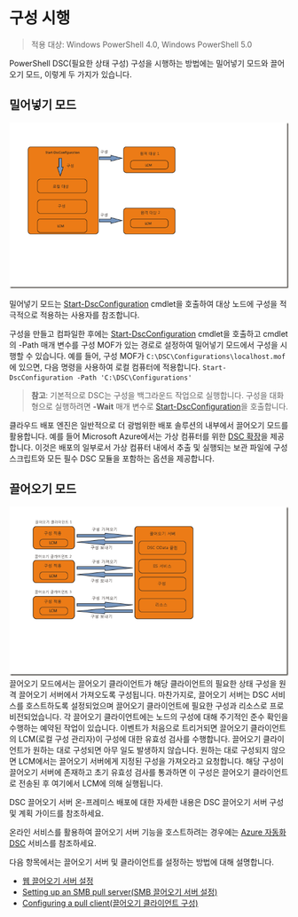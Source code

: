 # 구성 시행

>적용 대상: Windows PowerShell 4.0, Windows PowerShell 5.0

PowerShell DSC(필요한 상태 구성) 구성을 시행하는 방법에는 밀어넣기 모드와 끌어오기 모드, 이렇게 두 가지가 있습니다.

## 밀어넣기 모드
![밀어넣기 모드](images/Push.png "How push mode works")

밀어넣기 모드는 [Start-DscConfiguration](https://technet.microsoft.com/en-us/library/dn521623.aspx) cmdlet을 호출하여 대상 노드에 구성을 적극적으로 적용하는 사용자를 참조합니다.

구성을 만들고 컴파일한 후에는 [Start-DscConfiguration](https://technet.microsoft.com/en-us/library/dn521623.aspx) cmdlet을 호출하고 cmdlet의 -Path 매개 변수를 구성 MOF가 있는 경로로 설정하여 밀어넣기 모드에서 구성을 시행할 수 있습니다. 예를 들어, 구성 MOF가 `C:\DSC\Configurations\localhost.mof`에 있으면, 다음 명령을 사용하여 로컬 컴퓨터에 적용합니다.
`Start-DscConfiguration -Path 'C:\DSC\Configurations'`

> __참고__: 기본적으로 DSC는 구성을 백그라운드 작업으로 실행합니다. 구성을 대화형으로 실행하려면 __-Wait__ 매개 변수로 [Start-DscConfiguration](https://technet.microsoft.com/en-us/library/dn521623.aspx)을 호출합니다.

클라우드 배포 엔진은 일반적으로 더 광범위한 배포 솔루션의 내부에서 끌어오기 모드를 활용합니다.  예를 들어 Microsoft Azure에서는 가상 컴퓨터를 위한 [DSC 확장](https://azure.microsoft.com/en-us/documentation/articles/virtual-machines-extensions-features/)을 제공합니다.  이것은 배포의 일부로서 가상 컴퓨터 내에서 추출 및 실행되는 보관 파일에 구성 스크립트와 모든 필수 DSC 모듈을 포함하는 옵션을 제공합니다.  

## 끌어오기 모드
![끌어오기 모드](images/Pull.png "How pull mode works")
끌어오기 모드에서는 끌어오기 클라이언트가 해당 클라이언트의 필요한 상태 구성을 원격 끌어오기 서버에서 가져오도록 구성됩니다. 마찬가지로, 끌어오기 서버는 DSC 서비스를 호스트하도록 설정되었으며 끌어오기 클라이언트에 필요한 구성과 리소스로 프로비전되었습니다.
각 끌어오기 클라이언트에는 노드의 구성에 대해 주기적인 준수 확인을 수행하는 예약된 작업이 있습니다. 이벤트가 처음으로 트리거되면 끌어오기 클라이언트의 LCM(로컬 구성 관리자)이 구성에 대한 유효성 검사를 수행합니다. 끌어오기 클라이언트가 원하는 대로 구성되면 아무 일도 발생하지 않습니다. 원하는 대로 구성되지 않으면 LCM에서는 끌어오기 서버에게 지정된 구성을 가져오라고 요청합니다. 해당 구성이 끌어오기 서버에 존재하고 초기 유효성 검사를 통과하면 이 구성은 끌어오기 클라이언트로 전송된 후 여기에서 LCM에 의해 실행됩니다.

DSC 끌어오기 서버 온-프레미스 배포에 대한 자세한 내용은 DSC 끌어오기 서버 구성 및 계획 가이드를 참조하세요.

온라인 서비스를 활용하여 끌어오기 서버 기능을 호스트하려는 경우에는 [Azure 자동화 DSC](https://azure.microsoft.com/en-us/documentation/articles/automation-dsc-overview/) 서비스를 참조하세요.

다음 항목에서는 끌어오기 서버 및 클라이언트를 설정하는 방법에 대해 설명합니다.

- [웹 끌어오기 서버 설정](pullServer.md)
- [Setting up an SMB pull server(SMB 끌어오기 서버 설정)](pullServerSMB.md)
- [Configuring a pull client(끌어오기 클라이언트 구성)](pullClientConfigID.md)<!--HONumber=Feb16_HO4-->
